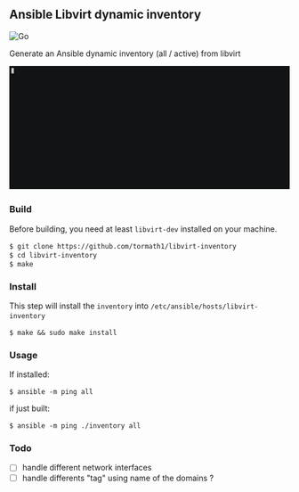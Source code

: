 ## Ansible Libvirt dynamic inventory

![Go](https://github.com/tormath1/libvirt-inventory/workflows/Go/badge.svg)

Generate an Ansible dynamic inventory (all / active) from libvirt

![demo](./doc/inventory.gif)

### Build

Before building, you need at least `libvirt-dev` installed on your machine.

```shell
$ git clone https://github.com/tormath1/libvirt-inventory
$ cd libvirt-inventory
$ make
```

### Install

This step will install the `inventory` into `/etc/ansible/hosts/libvirt-inventory`

```shell
$ make && sudo make install
```

### Usage

If installed:

```shell
$ ansible -m ping all
```

if just built:

```shell
$ ansible -m ping ./inventory all
```

### Todo

- [ ] handle different network interfaces
- [ ] handle differents "tag" using name of the domains ?
